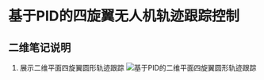 

# 基于PID的四旋翼无人机轨迹跟踪控制

## 二维笔记说明

 1. 展示二维平面四旋翼圆形轨迹跟踪
 ![基于PID的二维平面四旋翼圆形轨迹跟踪](/imgs/2025-04-29/2zgJqCdRNayZgQQu.png)

<!--stackedit_data:
eyJoaXN0b3J5IjpbLTY3NzExMjg2Nyw0NDA5MDU2MTldfQ==
-->